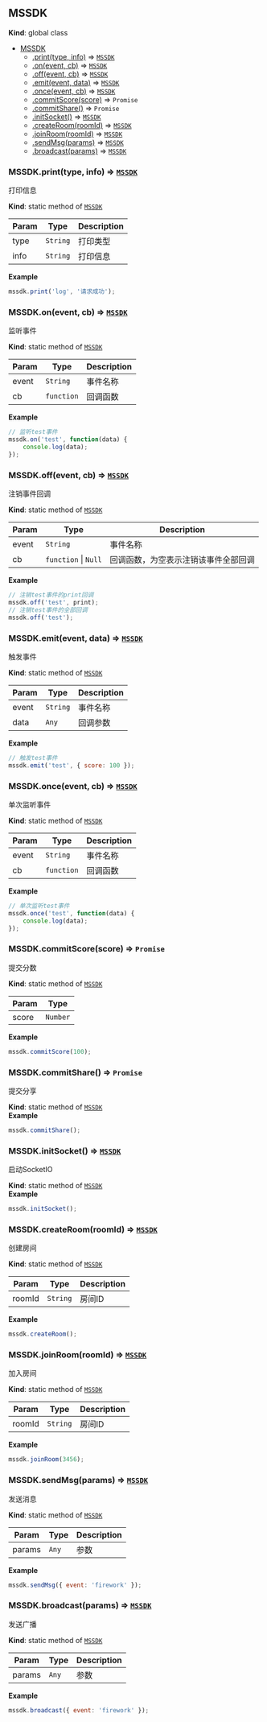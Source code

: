 <a name="MSSDK"></a>

## MSSDK
**Kind**: global class  

* [MSSDK](#MSSDK)
    * [.print(type, info)](#MSSDK.print) ⇒ <code>[MSSDK](#MSSDK)</code>
    * [.on(event, cb)](#MSSDK.on) ⇒ <code>[MSSDK](#MSSDK)</code>
    * [.off(event, cb)](#MSSDK.off) ⇒ <code>[MSSDK](#MSSDK)</code>
    * [.emit(event, data)](#MSSDK.emit) ⇒ <code>[MSSDK](#MSSDK)</code>
    * [.once(event, cb)](#MSSDK.once) ⇒ <code>[MSSDK](#MSSDK)</code>
    * [.commitScore(score)](#MSSDK.commitScore) ⇒ <code>Promise</code>
    * [.commitShare()](#MSSDK.commitShare) ⇒ <code>Promise</code>
    * [.initSocket()](#MSSDK.initSocket) ⇒ <code>[MSSDK](#MSSDK)</code>
    * [.createRoom(roomId)](#MSSDK.createRoom) ⇒ <code>[MSSDK](#MSSDK)</code>
    * [.joinRoom(roomId)](#MSSDK.joinRoom) ⇒ <code>[MSSDK](#MSSDK)</code>
    * [.sendMsg(params)](#MSSDK.sendMsg) ⇒ <code>[MSSDK](#MSSDK)</code>
    * [.broadcast(params)](#MSSDK.broadcast) ⇒ <code>[MSSDK](#MSSDK)</code>

<a name="MSSDK.print"></a>

### MSSDK.print(type, info) ⇒ <code>[MSSDK](#MSSDK)</code>
打印信息

**Kind**: static method of <code>[MSSDK](#MSSDK)</code>  

| Param | Type | Description |
| --- | --- | --- |
| type | <code>String</code> | 打印类型 |
| info | <code>String</code> | 打印信息 |

**Example**  
```js
mssdk.print('log', '请求成功');
```
<a name="MSSDK.on"></a>

### MSSDK.on(event, cb) ⇒ <code>[MSSDK](#MSSDK)</code>
监听事件

**Kind**: static method of <code>[MSSDK](#MSSDK)</code>  

| Param | Type | Description |
| --- | --- | --- |
| event | <code>String</code> | 事件名称 |
| cb | <code>function</code> | 回调函数 |

**Example**  
```js
// 监听test事件
mssdk.on('test', function(data) {
    console.log(data);
});
```
<a name="MSSDK.off"></a>

### MSSDK.off(event, cb) ⇒ <code>[MSSDK](#MSSDK)</code>
注销事件回调

**Kind**: static method of <code>[MSSDK](#MSSDK)</code>  

| Param | Type | Description |
| --- | --- | --- |
| event | <code>String</code> | 事件名称 |
| cb | <code>function</code> &#124; <code>Null</code> | 回调函数，为空表示注销该事件全部回调 |

**Example**  
```js
// 注销test事件的print回调
mssdk.off('test', print);
// 注销test事件的全部回调
mssdk.off('test');
```
<a name="MSSDK.emit"></a>

### MSSDK.emit(event, data) ⇒ <code>[MSSDK](#MSSDK)</code>
触发事件

**Kind**: static method of <code>[MSSDK](#MSSDK)</code>  

| Param | Type | Description |
| --- | --- | --- |
| event | <code>String</code> | 事件名称 |
| data | <code>Any</code> | 回调参数 |

**Example**  
```js
// 触发test事件
mssdk.emit('test', { score: 100 });
```
<a name="MSSDK.once"></a>

### MSSDK.once(event, cb) ⇒ <code>[MSSDK](#MSSDK)</code>
单次监听事件

**Kind**: static method of <code>[MSSDK](#MSSDK)</code>  

| Param | Type | Description |
| --- | --- | --- |
| event | <code>String</code> | 事件名称 |
| cb | <code>function</code> | 回调函数 |

**Example**  
```js
// 单次监听test事件
mssdk.once('test', function(data) {
    console.log(data);
});
```
<a name="MSSDK.commitScore"></a>

### MSSDK.commitScore(score) ⇒ <code>Promise</code>
提交分数

**Kind**: static method of <code>[MSSDK](#MSSDK)</code>  

| Param | Type |
| --- | --- |
| score | <code>Number</code> | 

**Example**  
```js
mssdk.commitScore(100);
```
<a name="MSSDK.commitShare"></a>

### MSSDK.commitShare() ⇒ <code>Promise</code>
提交分享

**Kind**: static method of <code>[MSSDK](#MSSDK)</code>  
**Example**  
```js
mssdk.commitShare();
```
<a name="MSSDK.initSocket"></a>

### MSSDK.initSocket() ⇒ <code>[MSSDK](#MSSDK)</code>
启动SocketIO

**Kind**: static method of <code>[MSSDK](#MSSDK)</code>  
**Example**  
```js
mssdk.initSocket();
```
<a name="MSSDK.createRoom"></a>

### MSSDK.createRoom(roomId) ⇒ <code>[MSSDK](#MSSDK)</code>
创建房间

**Kind**: static method of <code>[MSSDK](#MSSDK)</code>  

| Param | Type | Description |
| --- | --- | --- |
| roomId | <code>String</code> | 房间ID |

**Example**  
```js
mssdk.createRoom();
```
<a name="MSSDK.joinRoom"></a>

### MSSDK.joinRoom(roomId) ⇒ <code>[MSSDK](#MSSDK)</code>
加入房间

**Kind**: static method of <code>[MSSDK](#MSSDK)</code>  

| Param | Type | Description |
| --- | --- | --- |
| roomId | <code>String</code> | 房间ID |

**Example**  
```js
mssdk.joinRoom(3456);
```
<a name="MSSDK.sendMsg"></a>

### MSSDK.sendMsg(params) ⇒ <code>[MSSDK](#MSSDK)</code>
发送消息

**Kind**: static method of <code>[MSSDK](#MSSDK)</code>  

| Param | Type | Description |
| --- | --- | --- |
| params | <code>Any</code> | 参数 |

**Example**  
```js
mssdk.sendMsg({ event: 'firework' });
```
<a name="MSSDK.broadcast"></a>

### MSSDK.broadcast(params) ⇒ <code>[MSSDK](#MSSDK)</code>
发送广播

**Kind**: static method of <code>[MSSDK](#MSSDK)</code>  

| Param | Type | Description |
| --- | --- | --- |
| params | <code>Any</code> | 参数 |

**Example**  
```js
mssdk.broadcast({ event: 'firework' });
```
